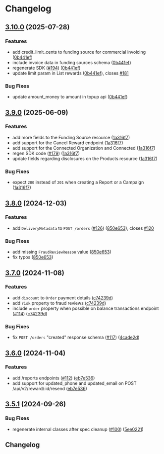 # Changelog

## [3.10.0](https://github.com/tremendous-rewards/tremendous-node/compare/tremendous-v3.9.0...tremendous-v3.10.0) (2025-07-28)


### Features

* add credit_limit_cents to funding source for commercial invoicing ([0b441ef](https://github.com/tremendous-rewards/tremendous-node/commit/0b441efbd075451874fe55e61e686a59d4165b7e))
* include invoice data in funding sources schema ([0b441ef](https://github.com/tremendous-rewards/tremendous-node/commit/0b441efbd075451874fe55e61e686a59d4165b7e))
* regenerate SDK ([#194](https://github.com/tremendous-rewards/tremendous-node/issues/194)) ([0b441ef](https://github.com/tremendous-rewards/tremendous-node/commit/0b441efbd075451874fe55e61e686a59d4165b7e))
* update limit param in List rewards ([0b441ef](https://github.com/tremendous-rewards/tremendous-node/commit/0b441efbd075451874fe55e61e686a59d4165b7e)), closes [#181](https://github.com/tremendous-rewards/tremendous-node/issues/181)


### Bug Fixes

* update amount_money to amount in topup api ([0b441ef](https://github.com/tremendous-rewards/tremendous-node/commit/0b441efbd075451874fe55e61e686a59d4165b7e))

## [3.9.0](https://github.com/tremendous-rewards/tremendous-node/compare/tremendous-v3.8.0...tremendous-v3.9.0) (2025-06-09)


### Features

* add more fields to the Funding Source resource ([1a316f7](https://github.com/tremendous-rewards/tremendous-node/commit/1a316f78b1bb7eb9b4165c43ea4114c8bb862beb))
* add support for the Cancel Reward endpoint ([1a316f7](https://github.com/tremendous-rewards/tremendous-node/commit/1a316f78b1bb7eb9b4165c43ea4114c8bb862beb))
* add support for the Connected Organization and Connected ([1a316f7](https://github.com/tremendous-rewards/tremendous-node/commit/1a316f78b1bb7eb9b4165c43ea4114c8bb862beb))
* regen SDK code ([#179](https://github.com/tremendous-rewards/tremendous-node/issues/179)) ([1a316f7](https://github.com/tremendous-rewards/tremendous-node/commit/1a316f78b1bb7eb9b4165c43ea4114c8bb862beb))
* update fields regarding disclosures on the Products resource ([1a316f7](https://github.com/tremendous-rewards/tremendous-node/commit/1a316f78b1bb7eb9b4165c43ea4114c8bb862beb))


### Bug Fixes

* expect `200` instead of `201` when creating a Report or a Campaign ([1a316f7](https://github.com/tremendous-rewards/tremendous-node/commit/1a316f78b1bb7eb9b4165c43ea4114c8bb862beb))

## [3.8.0](https://github.com/tremendous-rewards/tremendous-node/compare/tremendous-v3.7.0...tremendous-v3.8.0) (2024-12-03)


### Features

* add `DeliveryMetadata` to `POST /orders` ([#126](https://github.com/tremendous-rewards/tremendous-node/issues/126)) ([850e653](https://github.com/tremendous-rewards/tremendous-node/commit/850e6535678f6e00dda17acb07d2f47fe2c637c3)), closes [#120](https://github.com/tremendous-rewards/tremendous-node/issues/120)


### Bug Fixes

* add missing `FraudReviewReason` value ([850e653](https://github.com/tremendous-rewards/tremendous-node/commit/850e6535678f6e00dda17acb07d2f47fe2c637c3))
* fix typos ([850e653](https://github.com/tremendous-rewards/tremendous-node/commit/850e6535678f6e00dda17acb07d2f47fe2c637c3))

## [3.7.0](https://github.com/tremendous-rewards/tremendous-node/compare/tremendous-v3.6.0...tremendous-v3.7.0) (2024-11-08)


### Features

* add `discount` to `Order` payment details ([c74239d](https://github.com/tremendous-rewards/tremendous-node/commit/c74239df35ddedaae0277766dcd818f960b1429a))
* add `risk` property to fraud reviews ([c74239d](https://github.com/tremendous-rewards/tremendous-node/commit/c74239df35ddedaae0277766dcd818f960b1429a))
* include `order` property when possible on balance transactions endpoint ([#114](https://github.com/tremendous-rewards/tremendous-node/issues/114)) ([c74239d](https://github.com/tremendous-rewards/tremendous-node/commit/c74239df35ddedaae0277766dcd818f960b1429a))


### Bug Fixes

* fix `POST /orders` "created" response schema ([#117](https://github.com/tremendous-rewards/tremendous-node/issues/117)) ([4cade2d](https://github.com/tremendous-rewards/tremendous-node/commit/4cade2dd9880ea902e21398210f9bcede6ba8092))

## [3.6.0](https://github.com/tremendous-rewards/tremendous-node/compare/tremendous-v3.5.1...tremendous-v3.6.0) (2024-11-04)


### Features

* add /reports endpoints ([#112](https://github.com/tremendous-rewards/tremendous-node/issues/112)) ([eb7e536](https://github.com/tremendous-rewards/tremendous-node/commit/eb7e5360e3cfaede2a18725454fa7a3b032c9d4c))
* add support for updated_phone and updated_email on POST /api/v2/reward/:id/resend ([eb7e536](https://github.com/tremendous-rewards/tremendous-node/commit/eb7e5360e3cfaede2a18725454fa7a3b032c9d4c))

## [3.5.1](https://github.com/tremendous-rewards/tremendous-node/compare/tremendous-v3.5.0...tremendous-v3.5.1) (2024-09-26)


### Bug Fixes

* regenerate internal classes after spec cleanup ([#100](https://github.com/tremendous-rewards/tremendous-node/issues/100)) ([5ee0221](https://github.com/tremendous-rewards/tremendous-node/commit/5ee0221a6cb4ce33cd3f7d944cec49752984acc9))

## Changelog

